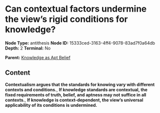 # Can contextual factors undermine the view’s rigid conditions for knowledge?

**Node Type:** antithesis
**Node ID:** 15333ced-3163-4ff4-9078-83ad7f0a64db
**Depth:** 2
**Terminal:** No

**Parent:** [Knowledge as Apt Belief](knowledge-as-apt-belief.md)

## Content

**Contextualism argues that the standards for knowing vary with different contexts and conditions.**, **If knowledge standards are contextual, the fixed requirements of truth, belief, and aptness may not suffice in all contexts.**, **If knowledge is context-dependent, the view’s universal applicability of its conditions is undermined.**
